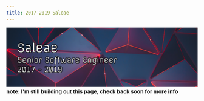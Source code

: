 ```yaml
---
title: 2017-2019 Saleae
---
```

![saleae banner](img/saleae.png)
__note: I'm still building out this page, check back soon for more info__